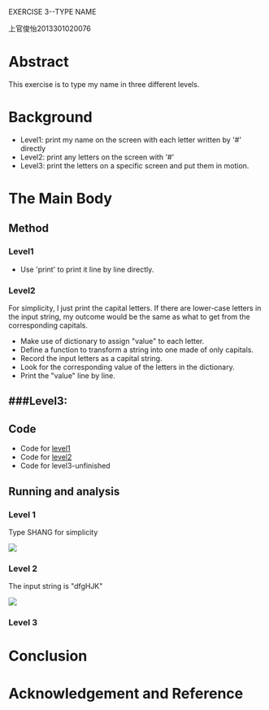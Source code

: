 EXERCISE 3--TYPE NAME

上官俊怡2013301020076

# Abstract

This exercise is to type my name in three different levels.

# Background

- Level1: print my name on the screen with each letter written by '#' directly
- Level2: print any letters on the screen with '#'
- Level3: print the letters on a specific screen and put them in motion. 

# The Main Body

## Method

### Level1  
- Use 'print' to print it line by line directly.
 
### Level2  

For simplicity, I just print the capital letters. If there are lower-case letters in the input string, my outcome would be the same as what to get from the corresponding capitals.
- Make use of dictionary to assign "value" to each letter.
- Define a function to transform a string into one made of only capitals.
- Record the input letters as a capital string.
- Look for the corresponding value of the letters in the dictionary.
- Print the "value" line by line.

###Level3:
- 


## Code

- Code for [level1](https://github.com/JunyiShangguan/computationalphysics_N2013301020076/blob/master/ex3.type_name/name_l1.py)
- Code for [level2](https://github.com/JunyiShangguan/computationalphysics_N2013301020076/blob/master/ex3.type_name/name_l2.py)
- Code for level3-unfinished

## Running and analysis

### Level 1
Type SHANG for simplicity

![](https://github.com/JunyiShangguan/computationalphysics_N2013301020076/blob/master/ex3.type_name/fig_l1.PNG)

### Level 2
The input string is "dfgHJK"

![](https://github.com/JunyiShangguan/computationalphysics_N2013301020076/blob/master/ex3.type_name/fig_l2.PNG)

### Level 3

# Conclusion

# Acknowledgement and Reference
